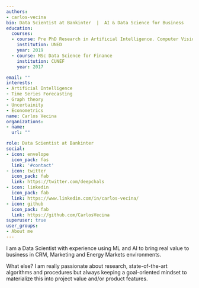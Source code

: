 ```yaml
---
authors:
- carlos-vecina
bio: Data Scientist at Bankinter  |  AI & Data Science for Business
education:
  courses:
  - course: Pre PhD Research in Artificial Intelligence. Computer Vision and Pose Estimation
    institution: UNED 
    year: 2019
  - course: MSc Data Science for Finance
    institution: CUNEF 
    year: 2017

email: ""
interests:
- Artificial Intelligence
- Time Series Forecasting
- Graph theory
- Uncertainity
- Econometrics
name: Carlos Vecina
organizations:
- name: 
  url: ""

role: Data Scientist at Bankinter
social:
- icon: envelope
  icon_pack: fas
  link: '#contact'
- icon: twitter
  icon_pack: fab
  link: https://twitter.com/deepchals
- icon: linkedin
  icon_pack: fab
  link: https://www.linkedin.com/in/carlos-vecina/
- icon: github
  icon_pack: fab
  link: https://github.com/CarlosVecina
superuser: true
user_groups:
- About me
---
```


I am a Data Scientist with experience using ML and AI to bring real value to business in CRM, Marketing and Energy Markets environments. 

What else? I am really passionate about research, state-of-the-art algorithms and procedures but always keeping a goal-oriented mindset to materialize this into project value and/or product features.
 